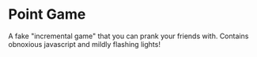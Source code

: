 # Point Game
A fake "incremental game" that you can prank your friends with. Contains obnoxious javascript and mildly flashing lights!
